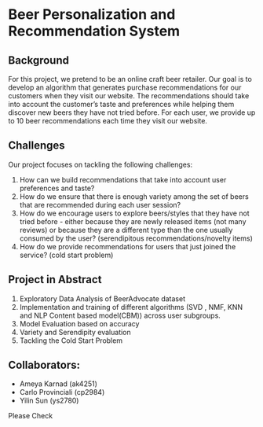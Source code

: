 # Beer Personalization and Recommendation System

## Background
For this project, we pretend to be an online craft beer retailer. Our goal is to develop an algorithm that generates purchase recommendations for our customers when they visit our website. The recommendations should take into account the customer’s taste and preferences while helping them discover new beers they have not tried before. For each user, we provide up to 10 beer recommendations each time they visit our website.

## Challenges
Our project focuses on tackling the following challenges:
1. How can we build recommendations that take into account user preferences and taste?
2. How do we ensure that there is enough variety among the set of beers that are recommended during each user session?
3. How do we encourage users to explore beers/styles that they have not tried before - either because they are newly released items (not many reviews) or because they are a different type than the one usually consumed by the user? (serendipitous recommendations/novelty items)
4. How do we provide recommendations for users that just joined the service? (cold start problem)

## Project in Abstract
1. Exploratory Data Analysis of BeerAdvocate dataset
2. Implementation and training of different algorithms (SVD , NMF, KNN and NLP Content based model(CBM)) across user subgroups.
3. Model Evaluation based on accuracy
4. Variety and Serendipity evaluation
5. Tackling the Cold Start Problem

## Collaborators:
- Ameya Karnad (ak4251)
- Carlo Provinciali (cp2984)
- Yilin Sun (ys2780)

Please Check

